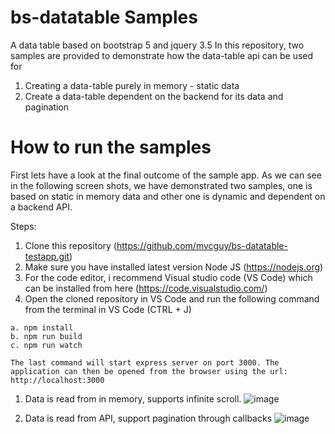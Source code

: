 # bs-datatable Samples
A data table based on bootstrap 5 and jquery 3.5
In this repository, two samples are provided to demonstrate how the data-table api can be used for
1. Creating a data-table purely in memory - static data
2. Create a data-table dependent on the backend for its data and pagination

# How to run the samples
First lets have a look at the final outcome of the sample app. As we can see in the following screen shots, we have demonstrated two samples, one is based on static in memory data and other one is dynamic and dependent on a backend API.

Steps:
  1. Clone this repository (https://github.com/mvcguy/bs-datatable-testapp.git)
  2. Make sure you have installed latest version Node JS (https://nodejs.org)
  3. For the code editor, i recommend Visual studio code (VS Code) which can be installed from here (https://code.visualstudio.com/)
  4. Open the cloned repository in VS Code and run the following command from the terminal in VS Code (CTRL + J)


    a. npm install
    b. npm run build
    c. npm run watch
    
    The last command will start express server on port 3000. The application can then be opened from the browser using the url:
    http://localhost:3000

1. Data is read from in memory, supports infinite scroll. 
![image](https://user-images.githubusercontent.com/12786083/154861361-5c4efec0-63eb-4c11-8ef5-3c33e6f619ac.png)

2. Data is read from API, support pagination through callbacks
![image](https://user-images.githubusercontent.com/12786083/155841553-8322309c-93ad-4e3a-96a2-d8729075be8d.png)

